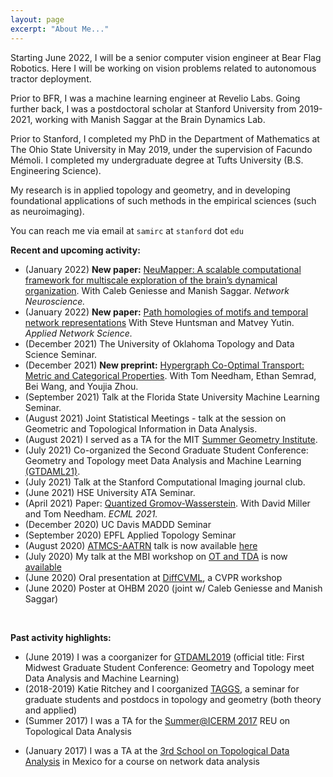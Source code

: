 ```yaml
---
layout: page
excerpt: "About Me..."
---
```


Starting June 2022, I will be a senior computer vision engineer at Bear Flag Robotics. Here I will be working on vision problems related to autonomous tractor deployment. 

Prior to BFR, I was a machine learning engineer at Revelio Labs. Going further back, I was a postdoctoral scholar at Stanford University from 2019-2021, working with Manish Saggar at the Brain Dynamics Lab. 

Prior to Stanford, I completed my PhD in the Department of Mathematics at The Ohio State University in May 2019, under the supervision of Facundo Mémoli. I completed my undergraduate degree at Tufts University (B.S. Engineering Science).

My research is in applied topology and geometry, and in developing foundational applications of such methods in the empirical sciences (such as neuroimaging).

You can reach me via email at `samirc` at `stanford` dot `edu`

**Recent and upcoming activity:**

- (January 2022) **New paper:** [NeuMapper: A scalable computational framework for multiscale exploration of the brain’s dynamical organization](https://direct.mit.edu/netn/article/doi/10.1162/netn_a_00229/109065/). With Caleb Geniesse and Manish Saggar. _Network Neuroscience._
- (January 2022) **New paper:** [Path homologies of motifs and temporal network representations](https://link.springer.com/article/10.1007/s41109-021-00441-z) With Steve Huntsman and Matvey Yutin. _Applied Network Science._
- (December 2021) The University of Oklahoma Topology and Data Science Seminar.
- (December 2021) **New preprint:** [Hypergraph Co-Optimal Transport: Metric and Categorical Properties](https://arxiv.org/pdf/2112.03904.pdf). With Tom Needham, Ethan Semrad, Bei Wang, and Youjia Zhou.
- (September 2021) Talk at the Florida State University Machine Learning Seminar.
- (August 2021) Joint Statistical Meetings - talk at the session on Geometric and Topological Information in Data Analysis.
- (August 2021) I served as a TA for the MIT [Summer Geometry Institute](https://sgi.mit.edu/).
- (July 2021) Co-organized the Second Graduate Student Conference: Geometry and Topology meet Data Analysis and Machine Learning [(GTDAML21)](https://gtdaml.wixsite.com/2021).
- (July 2021) Talk at the Stanford Computational Imaging journal club.
- (June 2021) HSE University ATA Seminar.
- (April 2021) Paper: [Quantized Gromov-Wasserstein](https://arxiv.org/abs/2104.02013). With David Miller and Tom Needham. _ECML 2021._
- (December 2020) UC Davis MADDD Seminar
- (September 2020) EPFL Applied Topology Seminar
- (August 2020) [ATMCS-AATRN](https://tgda.osu.edu/atmcs2020/atmcs-2020-talks-hosted-by-the-aatn/) talk is now available [here](https://youtu.be/qQRPbXRgm1Y)
- (July 2020) My talk at the MBI workshop on [OT and TDA](https://mbi.osu.edu/events/optimal-transport-topological-data-analysis-and-applications-shape-and-machine-learning) is now [available](https://video.mbi.ohio-state.edu/video/player/?id=4971&title=A+Riemannian+framework+for+Gromov-Wasserstein+averaging+with+applications+to+neuroimaging)
- (June 2020) Oral presentation at [DiffCVML](https://diffcvml.org/2020/program/), a CVPR workshop
- (June 2020) Poster at OHBM 2020 (joint w/ Caleb Geniesse and Manish Saggar)

&nbsp; 
  
  



**Past activity highlights:**

- (June 2019) I was a coorganizer for [GTDAML2019](https://tgda.osu.edu/gtdaml2019/) (official title: First Midwest Graduate Student Conference: Geometry and Topology meet Data Analysis and Machine Learning)
- (2018-2019) Katie Ritchey and I coorganized [TAGGS](https://sites.google.com/view/osu-taggs/home), a seminar for graduate students and postdocs in topology and geometry (both theory and applied)
- (Summer 2017) I was a TA for the [Summer@ICERM 2017](https://icerm.brown.edu/summerug/2017/) REU on Topological Data Analysis
<!-- - (Summer 2017) Elchanan Solomon and I coorganized a panel on _Applying to Math Graduate School_  -->
- (January 2017) I was a TA at the [3rd School on Topological Data Analysis](https://atd.cimat.mx/es/tercera-escuela-atd) in Mexico for a course on network data analysis


<!-- 

**Engineering education:**

_I would like to get back to these activities eventually_
- (2009-2013) I co-taught LEGO robotics and other engineering activities to fifth graders in the greater Boston area through [Tufts STOMP](https://ceeo.tufts.edu/outreach/stomp.htm) -->
